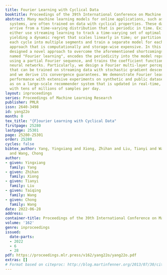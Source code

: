 ```yaml
---
title: Fourier Learning with Cyclical Data
booktitle: Proceedings of the 39th International Conference on Machine Learning
abstract: Many machine learning models for online applications, such as recommender
  systems, are often trained on data with cyclical properties. These data sequentially
  arrive from a time-varying distribution that is periodic in time. Existing algorithms
  either use streaming learning to track a time-varying set of optimal model parameters,
  yielding a dynamic regret that scales linearly in time; or partition the data of
  each cycle into multiple segments and train a separate model for each—a pluralistic
  approach that is computationally and storage-wise expensive. In this paper, we have
  designed a novel approach to overcome the aforementioned shortcomings. Our method,
  named "Fourier learning", encodes the periodicity into the model representation
  using a partial Fourier sequence, and trains the coefficient functions modeled by
  neural networks. Particularly, we design a Fourier multi-layer perceptron (F-MLP)
  that can be trained on streaming data with stochastic gradient descent (streaming-SGD),
  and we derive its convergence guarantees. We demonstrate Fourier learning’s better
  performance with extensive experiments on synthetic and public datasets, as well
  as on a large-scale recommender system that is updated in real-time, and trained
  with tens of millions of samples per day.
layout: inproceedings
series: Proceedings of Machine Learning Research
publisher: PMLR
issn: 2640-3498
id: yang22o
month: 0
tex_title: "{F}ourier Learning with Cyclical Data"
firstpage: 25280
lastpage: 25301
page: 25280-25301
order: 25280
cycles: false
bibtex_author: Yang, Yingxiang and Xiong, Zhihan and Liu, Tianyi and Wang, Taiqing
  and Wang, Chong
author:
- given: Yingxiang
  family: Yang
- given: Zhihan
  family: Xiong
- given: Tianyi
  family: Liu
- given: Taiqing
  family: Wang
- given: Chong
  family: Wang
date: 2022-06-28
address:
container-title: Proceedings of the 39th International Conference on Machine Learning
volume: '162'
genre: inproceedings
issued:
  date-parts:
  - 2022
  - 6
  - 28
pdf: https://proceedings.mlr.press/v162/yang22o/yang22o.pdf
extras: []
# Format based on citeproc: http://blog.martinfenner.org/2013/07/30/citeproc-yaml-for-bibliographies/
---
```

